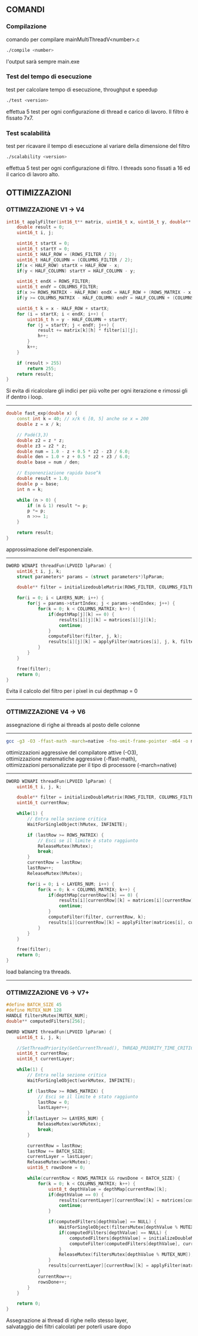 ## COMANDI ##
### Compilazione
comando per compilare mainMultiThreadV\<number\>.c
```bash
./compile <number>
```
l'output sarà sempre main.exe

### Test del tempo di esecuzione
test per calcolare tempo di esecuzione, throughput e speedup
```bash
./test <version>
```
effettua 5 test per ogni configurazione di thread e carico di lavoro. Il filtro è fissato 7x7.

### Test scalabilità
test per ricavare il tempo di esecuzione al variare della dimensione del filtro
```bash
./scalability <version>
```
effettua 5 test per ogni configurazione di filtro. I threads sono fissati a 16 ed il carico di lavoro alto.

## OTTIMIZZAZIONI #
### OTTIMIZZAZIONE V1 -> V4
```c++
int16_t applyFilter(int16_t** matrix, uint16_t x, uint16_t y, double** filter) {
    double result = 0;
    uint16_t i, j;

    uint16_t startX = 0;
    uint16_t startY = 0;
    uint16_t HALF_ROW = (ROWS_FILTER / 2);
    uint16_t HALF_COLUMN = (COLUMNS_FILTER / 2);
    if(x < HALF_ROW) startX = HALF_ROW - x;
    if(y < HALF_COLUMN) startY = HALF_COLUMN - y;

    uint16_t endX = ROWS_FILTER;
    uint16_t endY = COLUMNS_FILTER;
    if(x >= ROWS_MATRIX - HALF_ROW) endX = HALF_ROW + (ROWS_MATRIX - x - 1);
    if(y >= COLUMNS_MATRIX - HALF_COLUMN) endY = HALF_COLUMN + (COLUMNS_MATRIX - y - 1);

    uint16_t k = x - HALF_ROW + startX;
    for (i = startX; i < endX; i++) {
        uint16_t h = y - HALF_COLUMN + startY;
        for (j = startY; j < endY; j++) {
            result += matrix[k][h] * filter[i][j];
            h++;
        }
        k++;
    }

    if (result > 255)
        return 255;
    return result;
}
```
Si evita di ricalcolare gli indici per più volte per ogni iterazione e rimossi gli if dentro i loop.
___
```c++
double fast_exp(double x) {
    const int k = 40; // x/k ∈ [0, 5] anche se x = 200
    double z = x / k;

    // Padé(3,3)
    double z2 = z * z;
    double z3 = z2 * z;
    double num = 1.0 - z + 0.5 * z2 - z3 / 6.0;
    double den = 1.0 + z + 0.5 * z2 + z3 / 6.0;
    double base = num / den;

    // Esponenziazione rapida base^k
    double result = 1.0;
    double p = base;
    int n = k;

    while (n > 0) {
        if (n & 1) result *= p;
        p *= p;
        n >>= 1;
    }

    return result;
}
```
approssimazione dell'esponenziale.
___
```c++
DWORD WINAPI threadFun(LPVOID lpParam) {
    uint16_t i, j, k;
    struct parameters* params = (struct parameters*)lpParam;

    double** filter = initializedoubleMatrix(ROWS_FILTER, COLUMNS_FILTER);

    for(i = 0; i < LAYERS_NUM; i++) {
        for(j = params->startIndex; j < params->endIndex; j++) {
            for(k = 0; k < COLUMNS_MATRIX; k++) {
                if(depthMap[j][k] == 0) {
                    results[i][j][k] = matrices[i][j][k];
                    continue;
                }
                computeFilter(filter, j, k);
                results[i][j][k] = applyFilter(matrices[i], j, k, filter);
            }
        }
    }

    free(filter);
    return 0;
}
```
Evita il calcolo del filtro per i pixel in cui depthmap = 0
___
### OTTIMIZZAZIONE V4 -> V6
assegnazione di righe ai threads al posto delle colonne
___
```bash
gcc -g3 -O3 -ffast-math -march=native -fno-omit-frame-pointer -m64 -o main %FILE%
```
ottimizzazioni aggressive del compilatore attive (-O3),\
ottimizzazione matematiche aggressive (-ffast-math),\
ottimizzazioni personalizzate per il tipo di processore (-march=native)
___
```c++
DWORD WINAPI threadFun(LPVOID lpParam) {
    uint16_t i, j, k;

    double** filter = initializeDoubleMatrix(ROWS_FILTER, COLUMNS_FILTER);
    uint16_t currentRow;

    while(1) {
        // Entra nella sezione critica
        WaitForSingleObject(hMutex, INFINITE);

        if (lastRow >= ROWS_MATRIX) {
            // Esci se il limite è stato raggiunto
            ReleaseMutex(hMutex);
            break;
        }
        currentRow = lastRow;
        lastRow++;
        ReleaseMutex(hMutex);

        for(i = 0; i < LAYERS_NUM; i++) {
            for(k = 0; k < COLUMNS_MATRIX; k++) {
                if(depthMap[currentRow][k] == 0) {
                    results[i][currentRow][k] = matrices[i][currentRow][k];
                    continue;
                }
                computeFilter(filter, currentRow, k);
                results[i][currentRow][k] = applyFilter(matrices[i], currentRow, k, filter);
            }
        }
    }

    free(filter);
    return 0;
}
```
load balancing tra threads.
___
### OTTIMIZZAZIONE V6 -> V7+
```c++
#define BATCH_SIZE 45
#define MUTEX_NUM 128
HANDLE filtersMutex[MUTEX_NUM];
double** computedFilters[256];

DWORD WINAPI threadFun(LPVOID lpParam) {
    uint16_t i, j, k;

    //SetThreadPriority(GetCurrentThread(), THREAD_PRIORITY_TIME_CRITICAL);
    uint16_t currentRow;
    uint16_t currentLayer;

    while(1) {
        // Entra nella sezione critica
        WaitForSingleObject(workMutex, INFINITE);

        if (lastRow >= ROWS_MATRIX) {
            // Esci se il limite è stato raggiunto
            lastRow = 0;
            lastLayer++;
        }
        if(lastLayer >= LAYERS_NUM) {
            ReleaseMutex(workMutex);
            break;
        }

        currentRow = lastRow;
        lastRow += BATCH_SIZE;
		currentLayer = lastLayer;
        ReleaseMutex(workMutex);
        uint16_t rowsDone = 0;

        while(currentRow < ROWS_MATRIX && rowsDone < BATCH_SIZE) {
            for(k = 0; k < COLUMNS_MATRIX; k++) {
                uint8_t depthValue = depthMap[currentRow][k];
                if(depthValue == 0) {
                    results[currentLayer][currentRow][k] = matrices[currentLayer][currentRow][k];
                    continue;
                }

                if(computedFilters[depthValue] == NULL) {
                    WaitForSingleObject(filtersMutex[depthValue % MUTEX_NUM], INFINITE);
                    if(computedFilters[depthValue] == NULL) {
                        computedFilters[depthValue] = initializeDoubleMatrix(ROWS_FILTER, COLUMNS_FILTER);
                        computeFilter(computedFilters[depthValue], currentRow, k);
                    }
                    ReleaseMutex(filtersMutex[depthValue % MUTEX_NUM]);
                }
                results[currentLayer][currentRow][k] = applyFilter(matrices[currentLayer], currentRow, k, computedFilters[depthValue]);
            }
            currentRow++;
            rowsDone++;
        }
    }

    return 0;
}
```
Assegnazione ai thread di righe nello stesso layer,\
salvataggio dei filtri calcolati per poterli usare dopo